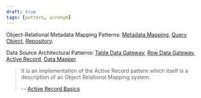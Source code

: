 ```yaml
---
draft: true
tags: [pattern, acronym]
---
```


Object-Relational Metadata Mapping Patterns: [Metadata Mapping](https://www.martinfowler.com/eaaCatalog/metadataMapping.html), [Query Object](https://www.martinfowler.com/eaaCatalog/queryObject.html), [Repository](https://www.martinfowler.com/eaaCatalog/repository.html).

Data Source Architectural Patterns: [Table Data Gateway](https://www.martinfowler.com/eaaCatalog/tableDataGateway.html), [Row Data Gateway](https://www.martinfowler.com/eaaCatalog/rowDataGateway.html), [Active Record](https://www.martinfowler.com/eaaCatalog/activeRecord.html), [Data Mapper](https://www.martinfowler.com/eaaCatalog/dataMapper.html).

> It is an implementation of the Active Record pattern which itself is a description of an Object Relational Mapping system.
>
> -- [Active Record Basics](https://guides.rubyonrails.org/active_record_basics.html)
